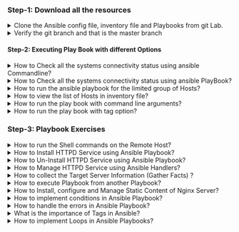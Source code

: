 ### Step-1: Download all the resources

<details><summary>Clone the Ansible config file, inventory file and Playbooks from git Lab.</summary>


    $ git clone https://gitlab.com/rns-devops/ansible-latest-resources.git

        Note: Use the your's gitlab username and password for Authentication


    $ cd ansible-latest-resources/

</details>

<details><summary>Verify the git branch and that is the master branch</summary>

    $ git branch

</details>



#### Step-2: Executing Play Book with different Options

<details><summary>How to Check all the systems connectivity status using ansible Commandline?</summary>

    $ ansible all -m ping

</details>

<details><summary>How to Check all the systems connectivity status using ansible PlayBook?</summary>

    $ ansible-playbook ansible-playbooks/01.ping.yml

</details>

<details><summary>How to run the ansible playbook for the limited group of Hosts?</summary>

    - using `-l group name`

    $ ansible-playbook ansible-playbooks/01.ping.yml -l web

</details>

<details><summary>How to view the list of Hosts in inventory file?</summary>

    - using `--list-hosts`

    $ ansible-playbook ansible-playbooks/01.ping.yml --list-hosts

</details>

 <details><summary>How to run the play book with command line arguments?</summary>

    - using `-e var_name=Var_value`

    $ ansible-playbook ansible-playbooks/variable_examples/04.vars_task.yml -e "URL='command.google.com'"

</details>

<details><summary>How to run the play book with tag option?</summary>

    $ ansible-playbook ansible-playbooks/10.ansible_tags.yml --tag ubuntu

</details>

### Step-3: Playbook Exercises

<details><summary>How to run the Shell commands on the Remote Host?</summary>

    - Refer the following Example

    $ ansible-playbook ansible-playbooks/02.shell.yml

</details>

<details><summary>How to Install HTTPD Service using Ansible Playbook?</summary>

    - Refer the following Example

    $ ansible-playbook ansible-playbooks/03.install_httpd.yml

</details>

<details><summary>How to Un-Install HTTPD Service using Ansible Playbook?</summary>

    - Refer the following Example

    $ ansible-playbook ansible-playbooks/03.uninstall_httpd.yml

</details>

<details><summary>How to Manage HTTPD Service using Ansible Handlers?</summary>

    - Refer the following Example

    $ ansible-playbook ansible-playbooks/04.Install_httpd_with_handler.yml

</details>

<details><summary>How to collect the Target Server Information (Gather Facts) ?</summary>

    - Refer the following Example

    $ ansible-playbook ansible-playbooks/05.gather_facts.yml

</details>

<details><summary>How to execute Playbook from another Playbook?</summary>

    - Refer the following Example

    $ ansible-playbook ansible-playbooks/06.import_playbooks.yml

</details>

<details><summary>How to Install, configure and Manage Static Content of Nginx Server?</summary>

    - Refer the following Example

    $ ansible-playbook ansible-playbooks/07.install_nginx.yml

</details>

<details><summary>How to implement conditions in Ansible Playbook?</summary>

    - Refer the following Example

    $ ansible-playbook ansible-playbooks/08.conditions.yml

</details>

<details><summary>How to handle the errors in Ansible Playbook?</summary>

    - Refer the following Example 
    
[Error Handling](ansible-playbooks/09.error_handling.yml)

    $ ansible-playbook ansible-playbooks/09.error_handling.yml

</details>

<details><summary>What is the importance of Tags in Ansible?</summary>

    - Refer the following Example

    $ ansible-playbook ansible-playbooks/10.ansible_tags.yml

</details>

<details><summary>How to implement Loops in Ansible Playbooks?</summary>

    - Refer the following Examples

    $ ansible-playbook ansible-playbooks/11.loops.yml

    $ ansible-playbook ansible-playbooks/12.loops_example.yml

    - Find the list of file in a directory

    $ ansible-playbook ansible-playbooks/13.find_files.yml

</details>

